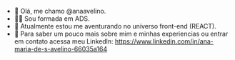 - 👋 Olá, me chamo @anaavelino.
- 👩‍🎓 Sou formada em ADS.
- 🦄 Atualmente estou me aventurando no universo front-end (REACT).
- 👥 Para saber um pouco mais sobre mim e minhas experiencias ou entrar em contato acessa meu Linkedln:
     https://www.linkedin.com/in/ana-maria-de-s-avelino-66035a164



